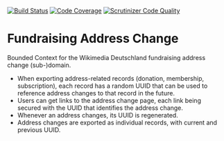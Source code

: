 [![Build Status](https://travis-ci.org/wmde/fundraising-address-change.svg?branch=master)](https://travis-ci.org/wmde/fundraising-address-change)
[![Code Coverage](https://scrutinizer-ci.com/g/wmde/fundraising-address-change/badges/coverage.png?b=master)](https://scrutinizer-ci.com/g/wmde/fundraising-address-change/?branch=master)
[![Scrutinizer Code Quality](https://scrutinizer-ci.com/g/wmde/fundraising-address-change/badges/quality-score.png?b=master)](https://scrutinizer-ci.com/g/wmde/fundraising-address-change/?branch=master)


# Fundraising Address Change

Bounded Context for the Wikimedia Deutschland fundraising address change (sub-)domain. 

* When exporting address-related records (donation, membership, subscription), each record has a random UUID that can be used to reference address changes to that record in the future.
* Users can get links to the address change page, each link being secured with the UUID that identifies the address change.
* Whenever an address changes, its UUID is regenerated.
* Address changes are exported as individual records, with current and previous UUID.
